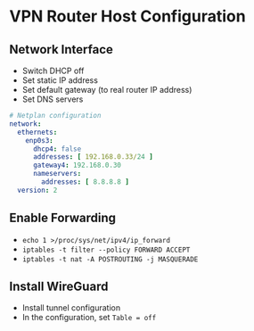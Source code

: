 # VPN Router Host Configuration

## Network Interface

* Switch DHCP off
* Set static IP address
* Set default gateway (to real router IP address)
* Set DNS servers

```yaml
# Netplan configuration
network:
  ethernets:
    enp0s3:
      dhcp4: false
      addresses: [ 192.168.0.33/24 ]
      gateway4: 192.168.0.30
      nameservers:
        addresses: [ 8.8.8.8 ]
  version: 2
```

## Enable Forwarding

* `echo 1 >/proc/sys/net/ipv4/ip_forward`
* `iptables -t filter --policy FORWARD ACCEPT`
* `iptables -t nat -A POSTROUTING -j MASQUERADE`

## Install WireGuard

* Install tunnel configuration
* In the configuration, set `Table = off`
